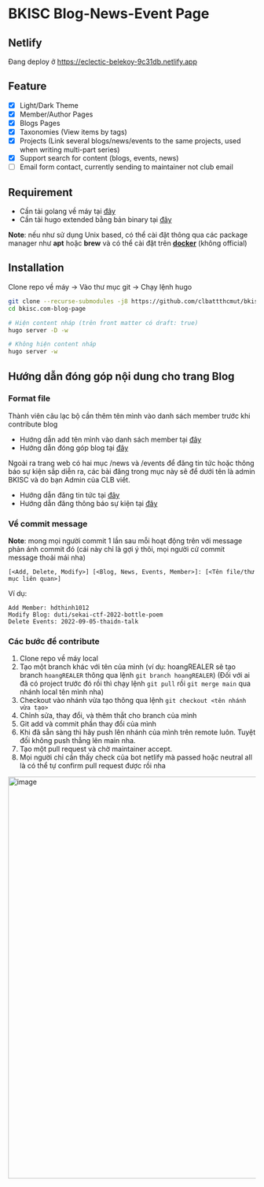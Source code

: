 # BKISC Blog-News-Event Page
## Netlify
Đang deploy ở https://eclectic-belekoy-9c31db.netlify.app

## Feature
- [x] Light/Dark Theme
- [x] Member/Author Pages
- [x] Blogs Pages
- [x] Taxonomies (View items by tags)
- [x] Projects (Link several blogs/news/events to the same projects, used when writing multi-part series)
- [x] Support search for content (blogs, events, news)
- [ ] Email form contact, currently sending to maintainer not club email

## Requirement
- Cần tải golang về máy tại [đây](https://go.dev/dl/)
- Cần tải hugo extended bằng bản binary tại [đây](https://github.com/gohugoio/hugo/releases/tag/v0.109.0)

**Note**: nếu như sử dụng Unix based, có thể cài đặt thông qua các package manager như **apt** hoặc **brew** và có thể cài đặt trên [**docker**](https://gohugo.io/installation/linux/#docker) (không official)

## Installation

Clone repo về máy -> Vào thư mục git -> Chạy lệnh hugo

```bash
git clone --recurse-submodules -j8 https://github.com/clbattthcmut/bkisc.com-blog-page.git
cd bkisc.com-blog-page

# Hiện content nháp (trên front matter có draft: true)
hugo server -D -w

# Không hiện content nháp
hugo server -w
```

## Hướng dẫn đóng góp nội dung cho trang Blog
### Format file
Thành viên câu lạc bộ cần thêm tên mình vào danh sách member trước khi contribute blog
- Hướng dẫn add tên mình vào danh sách member tại [đây](./content/authors/README.md)
- Hướng dẫn đóng góp blog tại [đây](./content/blog/README.md)

Ngoài ra trang web có hai mục /news và /events để đăng tin tức hoặc thông báo sự kiện sắp diễn ra, các bài đăng trong mục này sẽ để dưới tên là admin BKISC và do bạn Admin của CLB viết.
- Hướng dẫn đăng tin tức tại [đây](./content/post/README.md)
- Hướng dẫn đăng thông báo sự kiện tại [đây](./content/event/README.md)

### Về commit message
**Note**: mong mọi người commit 1 lần sau mỗi hoạt động trên với message phản ánh commit đó (cái này chỉ là gợi ý thôi, mọi người cứ commit message thoải mái nha)
```
[<Add, Delete, Modify>] [<Blog, News, Events, Member>]: [<Tên file/thư mục liên quan>]
```
Ví dụ: 
```
Add Member: hdthinh1012
Modify Blog: duti/sekai-ctf-2022-bottle-poem
Delete Events: 2022-09-05-thaidn-talk
```

### Các bước để contribute
1. Clone repo về máy local
2. Tạo một branch khác với tên của mình (ví dụ: hoangREALER sẽ tạo branch `hoangREALER` thông qua lệnh `git branch hoangREALER`) (Đối với ai đã có project trước đó rồi thì chạy lệnh `git pull` rồi `git merge main` qua nhánh local tên mình nha)
3. Checkout vào nhánh vừa tạo thông qua lệnh `git checkout <tên nhánh vừa tạo>`
4. Chỉnh sửa, thay đổi, và thêm thắt cho branch của mình
5. Git add và commit phần thay đổi của mình
6. Khi đã sẵn sàng thì hãy push lên nhánh của mình trên remote luôn. Tuyệt đối không push thẳng lên main nha.
7. Tạo một pull request và chờ maintainer accept.
8. Mọi người chỉ cần thấy check của bot netlify mà passed hoặc neutral all là có thể tự confirm pull request được rồi nha
<img width="817" alt="image" src="https://user-images.githubusercontent.com/58225765/212357845-98654448-281c-4a33-b911-cd99747bf088.png">

